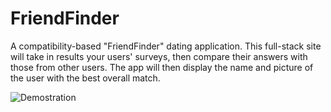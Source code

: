 # FriendFinder
A compatibility-based "FriendFinder" dating application. This full-stack site will take in results your users' surveys, then compare their answers with those from other users. The app will then display the name and picture of the user with the best overall match.

![Demostration](http://i.imgur.com/OpNJKNn.gif)